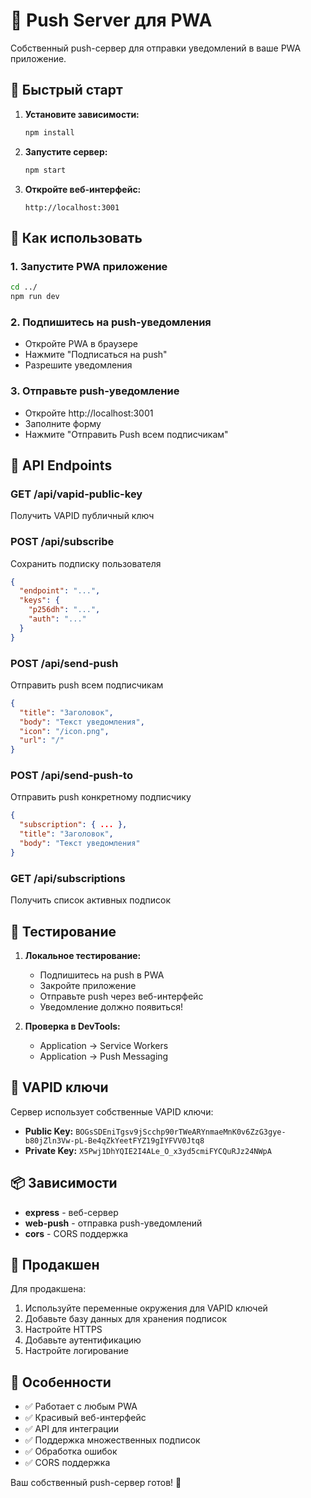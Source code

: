 # 🚀 Push Server для PWA

Собственный push-сервер для отправки уведомлений в ваше PWA приложение.

## 🚀 Быстрый старт

1. **Установите зависимости:**

   ```bash
   npm install
   ```

2. **Запустите сервер:**

   ```bash
   npm start
   ```

3. **Откройте веб-интерфейс:**
   ```
   http://localhost:3001
   ```

## 📱 Как использовать

### 1. Запустите PWA приложение

```bash
cd ../
npm run dev
```

### 2. Подпишитесь на push-уведомления

- Откройте PWA в браузере
- Нажмите "Подписаться на push"
- Разрешите уведомления

### 3. Отправьте push-уведомление

- Откройте http://localhost:3001
- Заполните форму
- Нажмите "Отправить Push всем подписчикам"

## 🔧 API Endpoints

### GET /api/vapid-public-key

Получить VAPID публичный ключ

### POST /api/subscribe

Сохранить подписку пользователя

```json
{
  "endpoint": "...",
  "keys": {
    "p256dh": "...",
    "auth": "..."
  }
}
```

### POST /api/send-push

Отправить push всем подписчикам

```json
{
  "title": "Заголовок",
  "body": "Текст уведомления",
  "icon": "/icon.png",
  "url": "/"
}
```

### POST /api/send-push-to

Отправить push конкретному подписчику

```json
{
  "subscription": { ... },
  "title": "Заголовок",
  "body": "Текст уведомления"
}
```

### GET /api/subscriptions

Получить список активных подписок

## 🧪 Тестирование

1. **Локальное тестирование:**

   - Подпишитесь на push в PWA
   - Закройте приложение
   - Отправьте push через веб-интерфейс
   - Уведомление должно появиться!

2. **Проверка в DevTools:**
   - Application → Service Workers
   - Application → Push Messaging

## 🔑 VAPID ключи

Сервер использует собственные VAPID ключи:

- **Public Key:** `BOGsSDEniTgsv9jScchp90rTWeARYnmaeMnK0v6ZzG3gye-b80jZln3Vw-pL-Be4qZkYeetFYZ19gIYFVV0Jtq8`
- **Private Key:** `X5Pwj1DhYQIE2I4ALe_O_x3yd5cmiFYCQuRJz24NWpA`

## 📦 Зависимости

- **express** - веб-сервер
- **web-push** - отправка push-уведомлений
- **cors** - CORS поддержка

## 🚀 Продакшен

Для продакшена:

1. Используйте переменные окружения для VAPID ключей
2. Добавьте базу данных для хранения подписок
3. Настройте HTTPS
4. Добавьте аутентификацию
5. Настройте логирование

## 🎯 Особенности

- ✅ Работает с любым PWA
- ✅ Красивый веб-интерфейс
- ✅ API для интеграции
- ✅ Поддержка множественных подписок
- ✅ Обработка ошибок
- ✅ CORS поддержка

Ваш собственный push-сервер готов! 🎉
